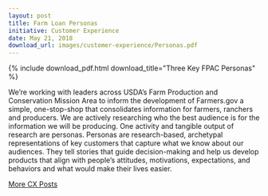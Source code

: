 ```yaml
---
layout: post
title: Farm Loan Personas
initiative: Customer Experience
date: May 21, 2018
download_url: images/customer-experience/Personas.pdf
---
```



{% include download_pdf.html download_title="Three Key FPAC Personas" %}

We’re working with leaders across USDA’s Farm Production and Conservation Mission Area to inform the development of Farmers.gov a simple, one-stop-shop that consolidates information for farmers, ranchers and producers. We are actively researching who the best audience is for the information we will be producing. One activity and tangible output of research are personas. Personas are research-based, archetypal representations of key customers that capture what we know about our audiences. They tell stories that guide decision-making and help us develop products that align with people’s attitudes, motivations, expectations, and behaviors and what would make their lives easier.

<a href="{{site.baseurl}}/coe/customer-experience.html#coe-updates" class="usa-button">More CX Posts</a>
